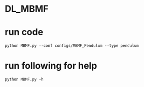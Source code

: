 # DL_MBMF

# run code
```
python MBMF.py --conf configs/MBMF_Pendulum --type pendulum
```
# run following for help
```
python MBMF.py -h
```

